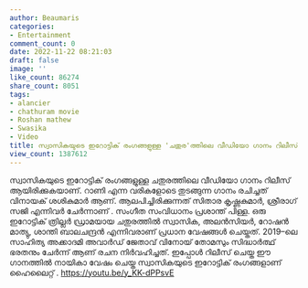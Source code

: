 ```yaml
---
author: Beaumaris
categories:
- Entertainment
comment_count: 0
date: 2022-11-22 08:21:03
draft: false
image: ''
like_count: 86274
share_count: 8051
tags:
- alancier
- chathuram movie
- Roshan mathew
- Swasika
- Video
title: സ്വാസികയുടെ ഇറോട്ടിക് രംഗങ്ങളുള്ള 'ചതുര'ത്തിലെ വീഡിയോ ഗാനം റിലീസ് ആയിരിക്കുകയാണ്
view_count: 1387612
---
```


സ്വാസികയുടെ ഇറോട്ടിക് രംഗങ്ങളുള്ള ചതുരത്തിലെ വീഡിയോ ഗാനം റിലീസ് ആയിരിക്കുകയാണ്. റാണി എന്ന വരികളോടെ തുടങ്ങുന്ന ഗാനം രചിച്ചത് വിനായക് ശശികുമാർ ആണ്. ആലപിച്ചിരിക്കുന്നത് സിതാര കൃഷ്ണകുമാർ, ശ്രീരാഗ് സജി എന്നിവർ ചേർന്നാണ് . സംഗീത സംവിധാനം പ്രശാന്ത് പിള്ള. ഒരു ഇറോട്ടിക് ത്രില്ലർ ഡ്രാമയായ ചതുരത്തിൽ സ്വാസിക, അലൻസിയർ, റോഷൻ മാത്യു, ശാന്തി ബാലചന്ദ്രൻ എന്നിവരാണ് പ്രധാന വേഷങ്ങൾ ചെയ്തത്. 2019–ലെ സാഹിത്യ അക്കാദമി അവാർഡ് ജേതാവ് വിനോയ് തോമസും സിദ്ധാർത്ഥ് ഭരതനും ചേർന്ന് ആണ് രചന നിർവഹിച്ചത്. ഇപ്പോൾ റിലീസ് ചെയ്ത ഈ ഗാനത്തിൽ നായികാ വേഷം ചെയ്ത സ്വാസികയുടെ ഇറോട്ടിക് രംഗങ്ങളാണ് ഹൈലൈറ്റ് . https://youtu.be/y_KK-dPPsvE